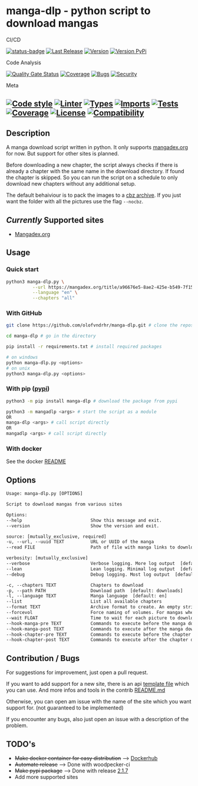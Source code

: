 # manga-dlp - python script to download mangas

CI/CD

[![status-badge](https://img.shields.io/drone/build/olofvndrhr/manga-dlp?label=tests&server=https%3A%2F%2Fci.44net.ch)](https://ci.44net.ch/olofvndrhr/manga-dlp)
[![Last Release](https://img.shields.io/github/release-date/olofvndrhr/manga-DLP?label=last%20release)](https://github.com/olofvndrhr/manga-dlp/releases)
[![Version](https://img.shields.io/github/v/release/olofvndrhr/manga-dlp?label=git%20release)](https://github.com/olofvndrhr/manga-dlp/releases)
[![Version PyPi](https://img.shields.io/pypi/v/manga-dlp?label=pypi%20release)](https://pypi.org/project/manga-dlp/)

Code Analysis

[![Quality Gate Status](https://sonarqube.44net.ch/api/project_badges/measure?project=olofvndrhr%3Amanga-dlp&metric=alert_status&token=f9558470580eea5b4899cf33f190eee16011346d)](https://sonarqube.44net.ch/dashboard?id=olofvndrhr%3Amanga-dlp)
[![Coverage](https://sonarqube.44net.ch/api/project_badges/measure?project=olofvndrhr%3Amanga-dlp&metric=coverage&token=f9558470580eea5b4899cf33f190eee16011346d)](https://sonarqube.44net.ch/dashboard?id=olofvndrhr%3Amanga-dlp)
[![Bugs](https://sonarqube.44net.ch/api/project_badges/measure?project=olofvndrhr%3Amanga-dlp&metric=bugs&token=f9558470580eea5b4899cf33f190eee16011346d)](https://sonarqube.44net.ch/dashboard?id=olofvndrhr%3Amanga-dlp)
[![Security](https://img.shields.io/snyk/vulnerabilities/github/olofvndrhr/manga-dlp)](https://app.snyk.io/org/olofvndrhr-t6h/project/aae9609d-a4e4-41f8-b1ac-f2561b2ad4e3)

Meta

[![Code style](https://img.shields.io/badge/code%20style-black-black)](https://github.com/psf/black)
[![Linter](https://img.shields.io/badge/linter-pylint-yellowgreen)](https://pylint.pycqa.org/en/latest/)
[![Types](https://img.shields.io/badge/types-mypy-blue)](https://github.com/python/mypy)
[![Imports](https://img.shields.io/badge/imports-isort-ef8336.svg)](https://github.com/pycqa/isort)
[![Tests](https://img.shields.io/badge/tests-pytest%20%7C%20tox-yellow)](https://github.com/pytest-dev/pytest/)
[![Coverage](https://img.shields.io/badge/coverage-coveragepy-green)](https://github.com/nedbat/coveragepy)
[![License](https://img.shields.io/badge/license-MIT-9400d3.svg)](https://snyk.io/learn/what-is-mit-license/)
[![Compatibility](https://img.shields.io/pypi/pyversions/manga-dlp)](https://pypi.org/project/manga-dlp/)
---

## Description

A manga download script written in python. It only supports [mangadex.org](https://mangadex.org/) for now. But support
for other sites is planned.

Before downloading a new chapter, the script always checks if there is already a chapter with the same name in the
download directory. If found the chapter is skipped. So you can run the script on a schedule to only download new
chapters without any additional setup.

The default behaiviour is to pack the images to a [cbz archive](https://en.wikipedia.org/wiki/Comic_book_archive). If
you just want the folder with all the pictures use the flag `--nocbz`.

## _Currently_ Supported sites

- [Mangadex.org](https://mangadex.org/)

## Usage

### Quick start

```sh
python3 manga-dlp.py \
          --url https://mangadex.org/title/a96676e5-8ae2-425e-b549-7f15dd34a6d8/komi-san-wa-komyushou-desu \
          --language "en" \
          --chapters "all"
```

### With GitHub

```sh
git clone https://github.com/olofvndrhr/manga-dlp.git # clone the repository

cd manga-dlp # go in the directory

pip install -r requirements.txt # install required packages

# on windows
python manga-dlp.py <options>
# on unix
python3 manga-dlp.py <options>
```

### With pip ([pypi](https://pypi.org/project/manga-dlp/))

```sh
python3 -m pip install manga-dlp # download the package from pypi

python3 -m mangadlp <args> # start the script as a module
OR
manga-dlp <args> # call script directly
OR
mangadlp <args> # call script directly
```

### With docker

See the docker [README](docker/)

## Options

```txt
Usage: manga-dlp.py [OPTIONS]

Script to download mangas from various sites

Options:
--help                          Show this message and exit.
--version                       Show the version and exit.

source: [mutually_exclusive, required]
-u, --url, --uuid TEXT          URL or UUID of the manga
--read FILE                     Path of file with manga links to download. One per line

verbosity: [mutually_exclusive]
--verbose                       Verbose logging. More log output  [default: 20]
--lean                          Lean logging. Minimal log output  [default: 20]
--debug                         Debug logging. Most log output  [default: 20]

-c, --chapters TEXT             Chapters to download
-p, --path PATH                 Download path  [default: downloads]
-l, --language TEXT             Manga language  [default: en]
--list                          List all available chapters
--format TEXT                   Archive format to create. An empty string means dont archive the folder  [default: cbz]
--forcevol                      Force naming of volumes. For mangas where chapters reset each volume
--wait FLOAT                    Time to wait for each picture to download in seconds(float)  [default: 0.5]
--hook-manga-pre TEXT           Commands to execute before the manga download starts
--hook-manga-post TEXT          Commands to execute after the manga download finished
--hook-chapter-pre TEXT         Commands to execute before the chapter download starts
--hook-chapter-post TEXT        Commands to execute after the chapter download finished
```

## Contribution / Bugs

For suggestions for improvement, just open a pull request.

If you want to add support for a new site, there is an
api [template file](https://github.com/olofvndrhr/manga-dlp/blob/master/contrib/api_template.py) which you can use.
And more infos and tools in the
contrib [README.md](https://github.com/olofvndrhr/manga-dlp/blob/master/contrib/README.md)

Otherwise, you can open am issue with the name of the site which you want support for. (not guaranteed to be
implemented)

If you encounter any bugs, also just open an issue with a description of the problem.

## TODO's

- <del>Make docker container for easy distribution</del>
  --> [Dockerhub](https://hub.docker.com/repository/docker/olofvndrhr/manga-dlp)
- <del>Automate release</del>
  --> Done with woodpecker-ci
- <del>Make pypi package</del>
  --> Done with release [2.1.7](https://pypi.org/project/manga-dlp/)
- Add more supported sites
